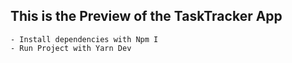 ## This is the Preview of the TaskTracker App

	- Install dependencies with Npm I
    - Run Project with Yarn Dev
